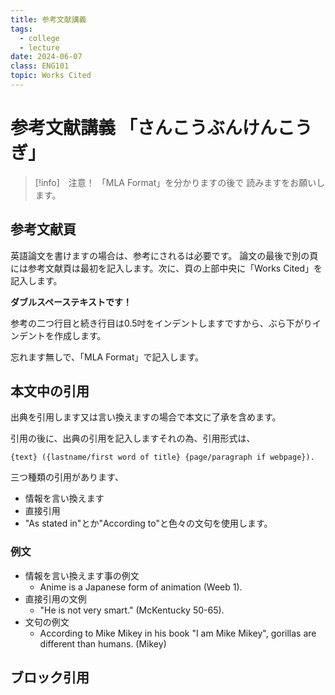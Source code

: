 ```yaml
---
title: 参考文献講義
tags: 
  - college
  - lecture
date: 2024-06-07
class: ENG101
topic: Works Cited
---
```


# 参考文献講義 「さんこうぶんけんこうぎ」

> [!info]　注意！
> 「MLA Format」を分かりますの後で
読みますをお願いします。

## 参考文献頁

英語論文を書けますの場合は、参考にされるは必要です。
論文の最後で別の頁には参考文献頁は最初を記入します。次に、頁の上部中央に「Works Cited」を記入します。

**ダブルスペーステキストです！**

参考の二つ行目と続き行目は0.5吋をインデントしますですから、ぶら下がりインデントを作成します。

忘れます無しで、「MLA Format」で記入します。

## 本文中の引用

出典を引用します又は言い換えますの場合で本文に了承を含めます。

引用の後に、出典の引用を記入しますそれの為、引用形式は、
```
{text} ({lastname/first word of title} {page/paragraph if webpage}).
```

三つ種類の引用があります、
- 情報を言い換えます
- 直接引用
- "As stated in"とか"According to"と色々の文句を使用します。

### 例文

- 情報を言い換えます事の例文
	- Anime is a Japanese form of animation (Weeb 1).
- 直接引用の文例
	- "He is not very smart." (McKentucky 50-65).
- 文句の例文
	- According to Mike Mikey in his book "I am Mike Mikey", gorillas are different than humans. (Mikey)
	
## ブロック引用 